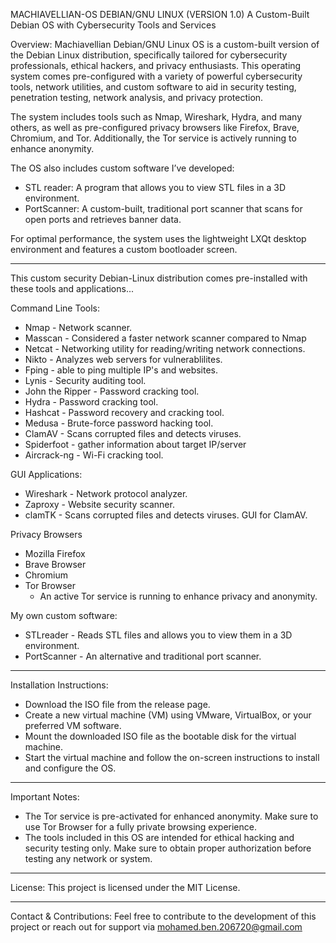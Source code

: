 MACHIAVELLIAN-OS DEBIAN/GNU LINUX
(VERSION 1.0)
A Custom-Built Debian OS with Cybersecurity Tools and Services

Overview:
Machiavellian Debian/GNU Linux OS is a custom-built version of the Debian Linux distribution, specifically tailored for cybersecurity professionals, ethical hackers, and privacy enthusiasts. This operating system comes pre-configured with a variety of powerful cybersecurity tools, network utilities, and custom software to aid in security testing, penetration testing, network analysis, and privacy protection.

The system includes tools such as Nmap, Wireshark, Hydra, and many others, as well as pre-configured privacy browsers like Firefox, Brave, Chromium, and Tor. Additionally, the Tor service is actively running to enhance anonymity.

The OS also includes custom software I’ve developed:
- STL reader: A program that allows you to view STL files in a 3D environment.
- PortScanner: A custom-built, traditional port scanner that scans for open ports and retrieves banner data.

For optimal performance, the system uses the lightweight LXQt desktop environment and features a custom bootloader screen.
____________________________________________________________________________
This custom security Debian-Linux distribution comes pre-installed with these tools and applications...

Command Line Tools:
- Nmap - Network scanner.
- Masscan - Considered a faster network scanner compared to Nmap
- Netcat - Networking utility for reading/writing network connections.
- Nikto - Analyzes web servers for vulnerablilites.
- Fping - able to ping multiple IP's and websites.
- Lynis - Security auditing tool.
- John the Ripper - Password cracking tool.
- Hydra - Password cracking tool.
- Hashcat - Password recovery and cracking tool.
- Medusa - Brute-force password hacking tool.
- ClamAV - Scans corrupted files and detects viruses.
- Spiderfoot - gather information about target IP/server
- Aircrack-ng - Wi-Fi cracking tool.

GUI Applications:
- Wireshark - Network protocol analyzer.
- Zaproxy - Website security scanner.
- clamTK - Scans corrupted files and detects viruses. GUI for ClamAV.

Privacy Browsers
- Mozilla Firefox
- Brave Browser
- Chromium
- Tor Browser
	- An active Tor service is running to enhance privacy and anonymity.

My own custom software:
- STLreader - Reads STL files and allows you to view them in a 3D environment.
- PortScanner - An alternative and traditional port scanner.
____________________________________________________________________________

Installation Instructions:
- Download the ISO file from the release page.
- Create a new virtual machine (VM) using VMware, VirtualBox, or your preferred VM software.
- Mount the downloaded ISO file as the bootable disk for the virtual machine.
- Start the virtual machine and follow the on-screen instructions to install and configure the OS.
____________________________________________________________________________
Important Notes:
- The Tor service is pre-activated for enhanced anonymity. Make sure to use Tor Browser for a fully private browsing experience.
- The tools included in this OS are intended for ethical hacking and security testing only. Make sure to obtain proper authorization before testing any network or system.
____________________________________________________________________________
License:
This project is licensed under the MIT License.
____________________________________________________________________________
Contact & Contributions:
Feel free to contribute to the development of this project or reach out for support via mohamed.ben.206720@gmail.com
